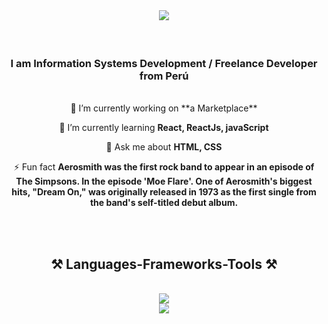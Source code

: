 <br/>
<h1 align="center">
    <img src="https://readme-typing-svg.herokuapp.com/?font=Righteous&size=35&center=true&vCenter=true&width=500&height=70&duration=4000&lines=Hi+There!+👋;+I'm+Daniel+Sebastiani+Sobenes;" />
</h1>
<br/>
<div align="center" >
<h3 align="center">I am Information Systems Development / Freelance Developer from Perú</h3>
</div>
<br/>
<div align="center">
  🔭 I’m currently working on **a Marketplace** 
    
  🌱 I’m currently learning  **React, ReactJs, javaScript** 
  
  💬 Ask me about **HTML, CSS** 
  
  ⚡ Fun fact  **Aerosmith was the first rock band to appear in an episode of The Simpsons.
  In the episode 'Moe Flare'. One of Aerosmith's biggest hits, "Dream On," was
  originally released in 1973 as the first single from the band's self-titled
  debut album.**
</div>
<br/>   <!--   <a href="https://dlss84.github.io" target="_blank">   <img src="https://img.shields.io/badge/Portfolio-FF5722?style=for-the-badge&logo=todoist&logoColor=white" target="_blank" />  </a>      -->
</div>

<br/>

<h2 align="center">⚒️ Languages-Frameworks-Tools ⚒️</h2>
<br/>
<div align="center">
    <img src="https://skillicons.dev/icons?i=react,bootstrap,html,css,vscode,github,figma,tailwind" /><br/>
    <img src="https://skillicons.dev/icons?i=nodejs,python,javascript,firebase,mongodb,java,mysql" /><br>
</div>

<br/>

<br/>

<br/>



